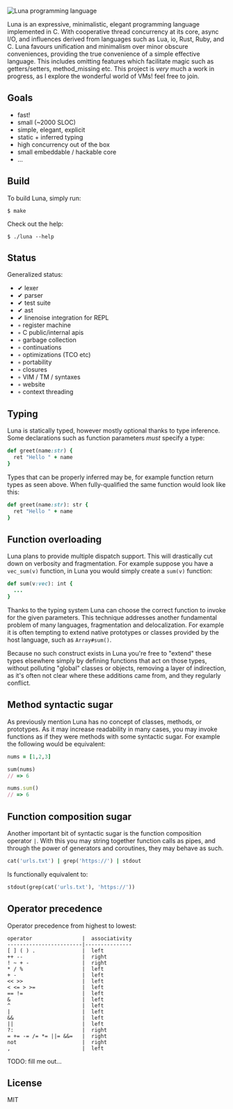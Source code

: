 
  ![Luna programming language](http://f.cl.ly/items/3K2A3k1k3p2s0M3B3j1F/logo.png)

 Luna is an expressive, minimalistic, elegant programming language implemented in C. With cooperative thread concurrency at its core, async I/O, and influences derived from languages such as Lua, io, Rust, Ruby, and C. Luna favours unification and minimalism over minor obscure conveniences, providing the true convenience of a simple effective language. This includes omitting features which facilitate magic such as getters/setters, method_missing etc. This project is _very_ much a work in progress, as I explore the wonderful world of VMs! feel free to join.

## Goals

  - fast!
  - small (~2000 SLOC)
  - simple, elegant, explicit
  - static + inferred typing
  - high concurrency out of the box
  - small embeddable / hackable core
  - ...

## Build

 To build Luna, simply run:
 
    $ make

 Check out the help:
 
    $ ./luna --help

## Status

  Generalized status:

  - ✔ lexer
  - ✔ parser
  - ✔ test suite
  - ✔ ast
  - ✔ linenoise integration for REPL
  - ◦ register machine
  - ◦ C public/internal apis
  - ◦ garbage collection
  - ◦ continuations
  - ◦ optimizations (TCO etc)
  - ◦ portability
  - ◦ closures
  - ◦ VIM / TM / syntaxes
  - ◦ website
  - ◦ context threading

## Typing

  Luna is statically typed, however mostly optional thanks to type inference. Some declarations such as function parameters _must_ specify a type: 

```ruby
def greet(name:str) {
  ret "Hello " + name
}
```

  Types that can be properly inferred may be, for example function return types as seen above. When fully-qualified the same function would look like this:

```ruby
def greet(name:str): str {
  ret "Hello " + name
}
```

## Function overloading

  Luna plans to provide multiple dispatch support. This will drastically cut down on verbosity and fragmentation. For example suppose you have a `vec_sum(v)` function, in Luna you would simply create a `sum(v)` function:

```ruby
def sum(v:vec): int {
  ...
}
```

  Thanks to the typing system Luna can choose the correct function to invoke for the given parameters. This technique addresses another fundamental problem of many languages, fragmentation and delocalization. For example it is often tempting to extend native prototypes or classes provided by the host language, such as `Array#sum()`.

  Because no such construct exists in Luna you're free to "extend" these types elsewhere simply by defining functions that act on those types, without polluting "global" classes or objects, removing a layer of indirection, as it's often not clear where these additions came from, and they regularly conflict.

## Method syntactic sugar

  As previously mention Luna has no concept of classes, methods, or prototypes. As it may increase readability in many cases, you may invoke functions as if they were methods with some syntactic sugar. For example the following would be equivalent:

```ruby
nums = [1,2,3]

sum(nums)
// => 6

nums.sum()
// => 6
```

## Function composition sugar

  Another important bit of syntactic sugar is the function composition operator `|`. With this you may string together function calls as pipes, and through the power of generators and coroutines, they may behave as such. 

```ruby
cat('urls.txt') | grep('https://') | stdout
```

  Is functionally equivalent to:

```ruby
stdout(grep(cat('urls.txt'), 'https://'))
```

## Operator precedence

 Operator precedence from highest to lowest:

```
operator                |  associativity
------------------------|---------------
[ ] ( ) .               |  left
++ --                   |  right
! ~ + -                 |  right
* / %                   |  left
+ -                     |  left
<< >>                   |  left
< <= > >=               |  left
== !=                   |  left
&                       |  left
^                       |  left
|                       |  left
&&                      |  left
||                      |  left
?:                      |  right
= += -= /= *= ||= &&=   |  right
not                     |  right
,                       |  left
```

  TODO: fill me out...

## License 

  MIT

